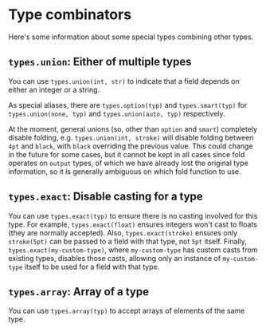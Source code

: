# Type combinators

Here's some information about some special types combining other types.

## `types.union`: Either of multiple types

You can use `types.union(int, str)` to indicate that a field depends on either an integer or a string.

As special aliases, there are `types.option(typ)` and `types.smart(typ)` for `types.union(none, typ)` and `types.union(auto, typ)` respectively.

At the moment, general unions (so, other than `option` and `smart`) completely disable folding, e.g. `types.union(int, stroke)` will disable folding between `4pt` and `black`, with `black` overriding the previous value. This could change in the future for some cases, but it cannot be kept in all cases since fold operates on `output` types, of which we have already lost the original type information, so it is generally ambiguous on which fold function to use.

## `types.exact`: Disable casting for a type

You can use `types.exact(typ)` to ensure there is no casting involved for this type. For example, `types.exact(float)` ensures integers won't cast to floats (they are normally accepted). Also, `types.exact(stroke)` ensures only `stroke(5pt)` can be passed to a field with that type, not `5pt` itself. Finally, `types.exact(my-custom-type)`, where `my-custom-type` has custom casts from existing types, disables those casts, allowing only an instance of `my-custom-type` itself to be used for a field with that type.

## `types.array`: Array of a type

You can use `types.array(typ)` to accept arrays of elements of the same type.

